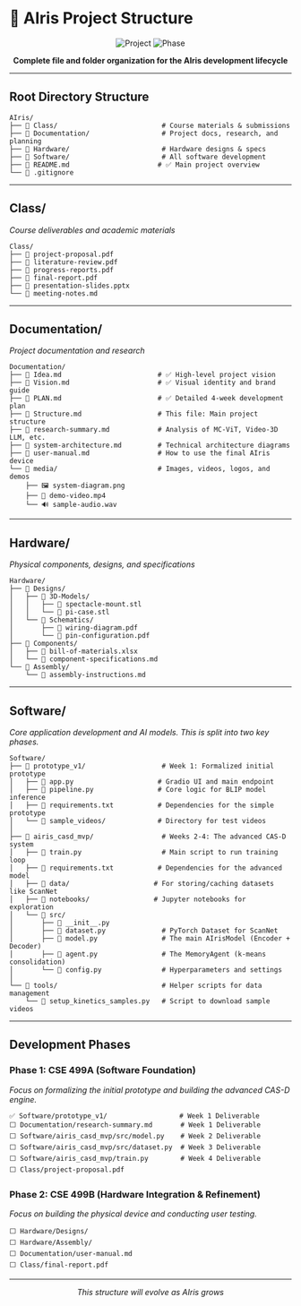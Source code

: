 # 📁 AIris Project Structure

<div align="center">

![Project](https://img.shields.io/badge/Project-AIris-blue?style=for-the-badge&logo=eye)
![Phase](https://img.shields.io/badge/Phase-CSE%20499A/B-orange?style=for-the-badge&logo=folder)

**Complete file and folder organization for the AIris development lifecycle**

</div>

---

## **Root Directory Structure**

```
AIris/
├── 📁 Class/                          # Course materials & submissions
├── 📁 Documentation/                  # Project docs, research, and planning
├── 📁 Hardware/                       # Hardware designs & specs
├── 📁 Software/                       # All software development
├── 📄 README.md                      # ✅ Main project overview
└── 📄 .gitignore
```

---

## **Class/**
*Course deliverables and academic materials*

```
Class/
├── 📄 project-proposal.pdf
├── 📄 literature-review.pdf
├── 📄 progress-reports.pdf
├── 📄 final-report.pdf
├── 📄 presentation-slides.pptx
└── 📄 meeting-notes.md
```

---

## **Documentation/**
*Project documentation and research*

```
Documentation/
├── 📄 Idea.md                        # ✅ High-level project vision
├── 📄 Vision.md                      # ✅ Visual identity and brand guide
├── 📄 PLAN.md                        # ✅ Detailed 4-week development plan
├── 📄 Structure.md                   # This file: Main project structure
├── 📄 research-summary.md            # Analysis of MC-ViT, Video-3D LLM, etc.
├── 📄 system-architecture.md         # Technical architecture diagrams
├── 📄 user-manual.md                 # How to use the final AIris device
└── 📁 media/                         # Images, videos, logos, and demos
    ├── 🖼️ system-diagram.png
    ├── 🎥 demo-video.mp4
    └── 🔊 sample-audio.wav
```

---

## **Hardware/**
*Physical components, designs, and specifications*

```
Hardware/
├── 📁 Designs/
│   ├── 📁 3D-Models/
│   │   ├── 📄 spectacle-mount.stl
│   │   └── 📄 pi-case.stl
│   └── 📁 Schematics/
│       ├── 📄 wiring-diagram.pdf
│       └── 📄 pin-configuration.pdf
├── 📁 Components/
│   ├── 📄 bill-of-materials.xlsx
│   └── 📄 component-specifications.md
└── 📁 Assembly/
    └── 📄 assembly-instructions.md
```

---

## **Software/**
*Core application development and AI models. This is split into two key phases.*

```
Software/
├── 📁 prototype_v1/                   # Week 1: Formalized initial prototype
│   ├── 📄 app.py                     # Gradio UI and main endpoint
│   ├── 📄 pipeline.py                # Core logic for BLIP model inference
│   ├── 📄 requirements.txt           # Dependencies for the simple prototype
│   └── 📁 sample_videos/             # Directory for test videos
│
├── 📁 airis_casd_mvp/                 # Weeks 2-4: The advanced CAS-D system
│   ├── 📄 train.py                    # Main script to run training loop
│   ├── 📄 requirements.txt           # Dependencies for the advanced model
│   ├── 📁 data/                     # For storing/caching datasets like ScanNet
│   ├── 📁 notebooks/                # Jupyter notebooks for exploration
│   └── 📁 src/
│       ├── 📄 __init__.py
│       ├── 📄 dataset.py              # PyTorch Dataset for ScanNet
│       ├── 📄 model.py                # The main AIrisModel (Encoder + Decoder)
│       ├── 📄 agent.py                # The MemoryAgent (k-means consolidation)
│       └── 📄 config.py               # Hyperparameters and settings
│
└── 📁 tools/                          # Helper scripts for data management
    └── 📄 setup_kinetics_samples.py   # Script to download sample videos
```

---

## **Development Phases**

### **Phase 1: CSE 499A (Software Foundation)**
*Focus on formalizing the initial prototype and building the advanced CAS-D engine.*

```
✅ Software/prototype_v1/                  # Week 1 Deliverable
⬜ Documentation/research-summary.md       # Week 1 Deliverable
⬜ Software/airis_casd_mvp/src/model.py    # Week 2 Deliverable
⬜ Software/airis_casd_mvp/src/dataset.py  # Week 3 Deliverable
⬜ Software/airis_casd_mvp/train.py        # Week 4 Deliverable
⬜ Class/project-proposal.pdf
```

### **Phase 2: CSE 499B (Hardware Integration & Refinement)**
*Focus on building the physical device and conducting user testing.*
```
⬜ Hardware/Designs/
⬜ Hardware/Assembly/
⬜ Documentation/user-manual.md
⬜ Class/final-report.pdf
```

---

<div align="center">

*This structure will evolve as AIris grows*

</div>